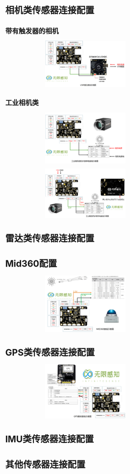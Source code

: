 # 相机类传感器连接配置
## 带有触发器的相机
<p align="center">
<img  style="width:50%;"  alt="usb_camera" src="../picture/link/USB.jpg">
</p>

## 工业相机类

<p align="center">
<img  style="width:50%;"  alt="gige_camera" src="../picture/link/CAM.png">
</p>

<p align="center">
<img  style="width:50%;"  alt="gige_power_camera" src="../picture/link/CAM_POWER.png">
</p>


# 雷达类传感器连接配置
# Mid360配置

<p align="center">
<img  style="width:50%;"  alt="mid360" src="../picture/link/MID360.png">
</p>

# GPS类传感器连接配置

<p align="center">
<img  style="width:50%;"  alt="gps" src="../picture/link/GPS.jpg">
</p>

# IMU类传感器连接配置

# 其他传感器连接配置
